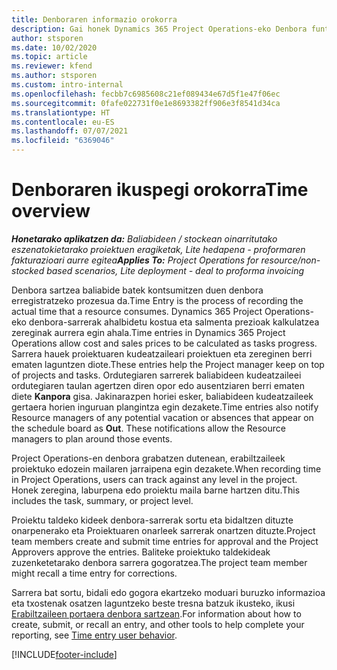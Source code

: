 ```yaml
---
title: Denboraren informazio orokorra
description: Gai honek Dynamics 365 Project Operations-eko Denbora funtzionalitateari buruzko informazioa eskaintzen du.
author: stsporen
ms.date: 10/02/2020
ms.topic: article
ms.reviewer: kfend
ms.author: stsporen
ms.custom: intro-internal
ms.openlocfilehash: fecbb7c6985608c21ef089434e67d5f1e47f06ec
ms.sourcegitcommit: 0fafe022731f0e1e8693382ff906e3f8541d34ca
ms.translationtype: HT
ms.contentlocale: eu-ES
ms.lasthandoff: 07/07/2021
ms.locfileid: "6369046"
---
```

# <a name="time-overview"></a><span data-ttu-id="2a72b-103">Denboraren ikuspegi orokorra</span><span class="sxs-lookup"><span data-stu-id="2a72b-103">Time overview</span></span>

<span data-ttu-id="2a72b-104">_**Honetarako aplikatzen da:** Baliabideen / stockean oinarritutako eszenatokietarako proiektuen eragiketak, Lite hedapena - proformaren fakturazioari aurre egitea_</span><span class="sxs-lookup"><span data-stu-id="2a72b-104">_**Applies To:** Project Operations for resource/non-stocked based scenarios, Lite deployment - deal to proforma invoicing_</span></span>

<span data-ttu-id="2a72b-105">Denbora sartzea baliabide batek kontsumitzen duen denbora erregistratzeko prozesua da.</span><span class="sxs-lookup"><span data-stu-id="2a72b-105">Time Entry is the process of recording the actual time that a resource consumes.</span></span> <span data-ttu-id="2a72b-106">Dynamics 365 Project Operations-eko denbora-sarrerak ahalbidetu kostua eta salmenta prezioak kalkulatzea zereginak aurrera egin ahala.</span><span class="sxs-lookup"><span data-stu-id="2a72b-106">Time entries in Dynamics 365 Project Operations allow cost and sales prices to be calculated as tasks progress.</span></span> <span data-ttu-id="2a72b-107">Sarrera hauek proiektuaren kudeatzaileari proiektuen eta zereginen berri ematen laguntzen diote.</span><span class="sxs-lookup"><span data-stu-id="2a72b-107">These entries help the Project manager keep on top of projects and tasks.</span></span> <span data-ttu-id="2a72b-108">Ordutegiaren sarrerek baliabideen kudeatzaileei ordutegiaren taulan agertzen diren opor edo ausentziaren berri ematen diete **Kanpora** gisa. Jakinarazpen horiei esker, baliabideen kudeatzaileek gertaera horien inguruan plangintza egin dezakete.</span><span class="sxs-lookup"><span data-stu-id="2a72b-108">Time entries also notify Resource managers of any potential vacation or absences that appear on the schedule board as **Out**. These notifications allow the Resource managers to plan around those events.</span></span>

<span data-ttu-id="2a72b-109">Project Operations-en denbora grabatzen dutenean, erabiltzaileek proiektuko edozein mailaren jarraipena egin dezakete.</span><span class="sxs-lookup"><span data-stu-id="2a72b-109">When recording time in Project Operations, users can track against any level in the project.</span></span> <span data-ttu-id="2a72b-110">Honek zeregina, laburpena edo proiektu maila barne hartzen ditu.</span><span class="sxs-lookup"><span data-stu-id="2a72b-110">This includes the task, summary, or project level.</span></span>

<span data-ttu-id="2a72b-111">Proiektu taldeko kideek denbora-sarrerak sortu eta bidaltzen dituzte onarpenerako eta Proiektuaren onarleek sarrerak onartzen dituzte.</span><span class="sxs-lookup"><span data-stu-id="2a72b-111">Project team members create and submit time entries for approval and the Project Approvers approve the entries.</span></span> <span data-ttu-id="2a72b-112">Baliteke proiektuko taldekideak zuzenketetarako denbora sarrera gogoratzea.</span><span class="sxs-lookup"><span data-stu-id="2a72b-112">The project team member might recall a time entry for corrections.</span></span>

<span data-ttu-id="2a72b-113">Sarrera bat sortu, bidali edo gogora ekartzeko moduari buruzko informazioa eta txostenak osatzen laguntzeko beste tresna batzuk ikusteko, ikusi [Erabiltzaileen portaera denbora sartzean](ui-behavior-time.md).</span><span class="sxs-lookup"><span data-stu-id="2a72b-113">For information about how to create, submit, or recall an entry, and other tools to help complete your reporting, see [Time entry user behavior](ui-behavior-time.md).</span></span>



[!INCLUDE[footer-include](../includes/footer-banner.md)]